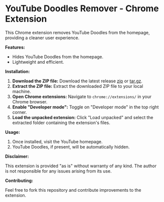 
# YouTube Doodles Remover - Chrome Extension

This Chrome extension removes YouTube Doodles from the homepage, providing a cleaner user experience.

**Features:**

* Hides YouTube Doodles from the homepage.
* Lightweight and efficient.

**Installation:**

1. **Download the ZIP file:** Download the latest release [zip](https://github.com/ravindra887/youtube-doodle-remover/archive/refs/tags/v1.0.0.zip) or [tar.gz](https://github.com/ravindra887/youtube-doodle-remover/archive/refs/tags/v1.0.0.tar.gz).
2. **Extract the ZIP file:** Extract the downloaded ZIP file to your local machine.
3. **Open Chrome extensions:** Navigate to `chrome://extensions/` in your Chrome browser.
4. **Enable "Developer mode":** Toggle on "Developer mode" in the top right corner.
5. **Load the unpacked extension:** Click "Load unpacked" and select the extracted folder containing the extension's files.

**Usage:**

1. Once installed, visit the YouTube homepage.
2. YouTube Doodles, if present, will be automatically hidden.

**Disclaimer:**

This extension is provided "as is" without warranty of any kind. The author is not responsible for any issues arising from its use.

**Contributing:**

Feel free to fork this repository and contribute improvements to the extension.
